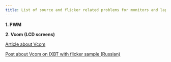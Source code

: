 ```yaml
---
title: List of source and flicker related problems for monitors and laptops
---
```

**1. PWM**

**2. Vcom (LCD screens)**


[Article about Vcom](https://www.eetimes.com/lcd-screens-dont-flicker-or-do-they/)


[Post about Vcom on IXBT with flicker sample (Russian)](https://forum.ixbt.com/topic.cgi?id=28:30236:7864#7864)